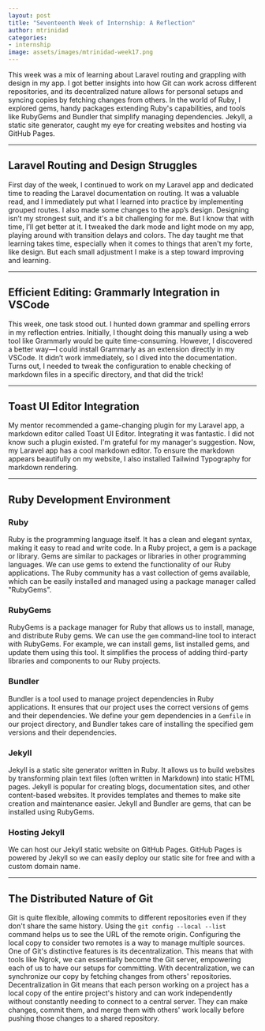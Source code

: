 ```yaml
---
layout: post
title: "Seventeenth Week of Internship: A Reflection"
author: mtrinidad
categories: 
- internship
image: assets/images/mtrinidad-week17.png
---
```

This week was a mix of learning about Laravel routing and grappling with design in my app. I got better insights into how Git can work across different repositories, and its decentralized nature allows for personal setups and syncing copies by fetching changes from others. In the world of Ruby, I explored gems, handy packages extending Ruby's capabilities, and tools like RubyGems and Bundler that simplify managing dependencies. Jekyll, a static site generator, caught my eye for creating websites and hosting via GitHub Pages.

---
## Laravel Routing and Design Struggles

First day of the week, I continued to work on my Laravel app and dedicated time to reading the Laravel documentation on routing. It was a valuable read, and I immediately put what I learned into practice by implementing grouped routes. I also made some changes to the app’s design. Designing isn’t my strongest suit, and it's a bit challenging for me. But I know that with time, I’ll get better at it. I tweaked the dark mode and light mode on my app, playing around with transition delays and colors. The day taught me that learning takes time, especially when it comes to things that aren't my forte, like design. But each small adjustment I make is a step toward improving and learning.

---
## Efficient Editing: Grammarly Integration in VSCode

This week, one task stood out. I hunted down grammar and spelling errors in my reflection entries. Initially, I thought doing this manually using a web tool like Grammarly would be quite time-consuming. However, I discovered a better way—I could install Grammarly as an extension directly in my VSCode. It didn’t work immediately, so I dived into the documentation. Turns out, I needed to tweak the configuration to enable checking of markdown files in a specific directory, and that did the trick!

---
## Toast UI Editor Integration

My mentor recommended a game-changing plugin for my Laravel app, a markdown editor called Toast UI Editor. Integrating it was fantastic. I did not know such a plugin existed. I'm grateful for my manager's suggestion. Now, my Laravel app has a cool markdown editor. To ensure the markdown appears beautifully on my website, I also installed Tailwind Typography for markdown rendering.

---
## Ruby Development Environment

### Ruby

Ruby is the programming language itself. It has a clean and elegant syntax, making it easy to read and write code. In a Ruby project, a gem is a package or library. Gems are similar to packages or libraries in other programming languages. We can use gems to extend the functionality of our Ruby applications. The Ruby community has a vast collection of gems available, which can be easily installed and managed using a package manager called "RubyGems". 

### RubyGems

RubyGems is a package manager for Ruby that allows us to install, manage, and distribute Ruby gems. We can use the `gem` command-line tool to interact with RubyGems. For example, we can install gems, list installed gems, and update them using this tool. It simplifies the process of adding third-party libraries and components to our Ruby projects.

### Bundler

Bundler is a tool used to manage project dependencies in Ruby applications. It ensures that our project uses the correct versions of gems and their dependencies. We define your gem dependencies in a `Gemfile` in our project directory, and Bundler takes care of installing the specified gem versions and their dependencies.

### Jekyll

Jekyll is a static site generator written in Ruby. It allows us to build websites by transforming plain text files (often written in Markdown) into static HTML pages. Jekyll is popular for creating blogs, documentation sites, and other content-based websites. It provides templates and themes to make site creation and maintenance easier. Jekyll and Bundler are gems, that can be installed using RubyGems.

### Hosting Jekyll

We can host our  Jekyll static website on GitHub Pages. GitHub Pages is powered by Jekyll so we can easily deploy our static site for free and with a custom domain name.

---
## The Distributed Nature of Git

Git is quite flexible, allowing commits to different repositories even if they don't share the same history. Using the `git config --local --list` command helps us to see the URL of the remote origin. Configuring the local copy to consider two remotes is a way to manage multiple sources. One of Git's distinctive features is its decentralization. This means that with tools like Ngrok, we can essentially become the Git server, empowering each of us to have our setups for committing. With decentralization, we can synchronize our copy by fetching changes from others' repositories. Decentralization in Git means that each person working on a project has a local copy of the entire project's history and can work independently without constantly needing to connect to a central server. They can make changes, commit them, and merge them with others' work locally before pushing those changes to a shared repository.

